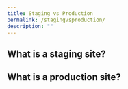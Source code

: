 ```yaml
---
title: Staging vs Production
permalink: /stagingvsproduction/
description: ""
---
```

## What is a staging site?



## What is a production site?